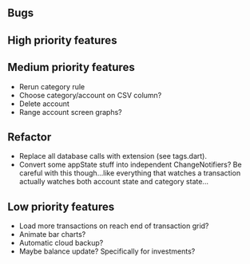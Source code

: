## Bugs


## High priority features


## Medium priority features
- Rerun category rule
- Choose category/account on CSV column?
- Delete account
- Range account screen graphs?


## Refactor
- Replace all database calls with extension (see tags.dart).
- Convert some appState stuff into independent ChangeNotifiers? Be careful with this though...like everything that 
  watches a transaction actually watches both account state and category state...


## Low priority features
- Load more transactions on reach end of transaction grid?
- Animate bar charts?
- Automatic cloud backup?
- Maybe balance update? Specifically for investments?
